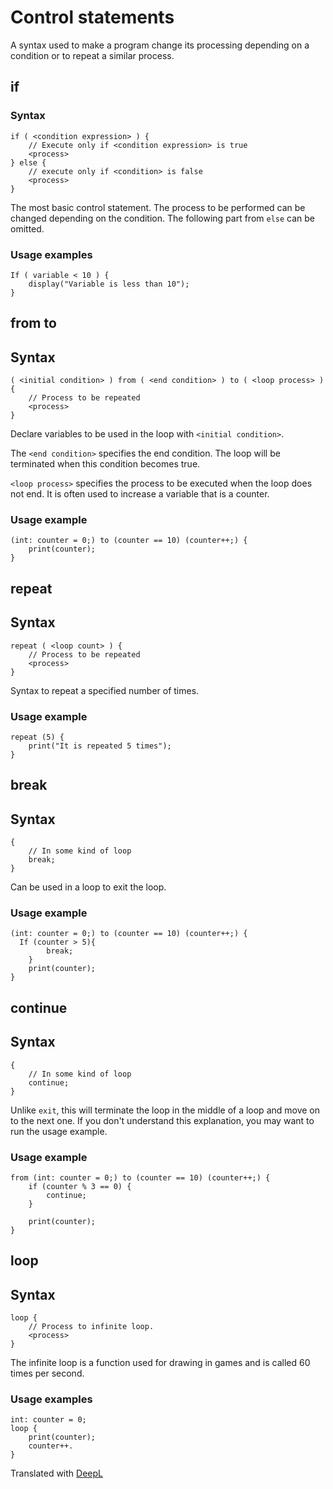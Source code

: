 # Control statements

A syntax used to make a program change its processing depending on a condition or to repeat a similar process.

## if

### Syntax

```
if ( <condition expression> ) {
	// Execute only if <condition expression> is true
	<process>
} else {
	// execute only if <condition> is false
	<process>
}
```

The most basic control statement. The process to be performed can be changed depending on the condition. The following part from `else` can be omitted.

### Usage examples

```
If ( variable < 10 ) {
	display("Variable is less than 10");
}
```

## from to

## Syntax

```
( <initial condition> ) from ( <end condition> ) to ( <loop process> ) {
	// Process to be repeated
	<process>
}
```

Declare variables to be used in the loop with `<initial condition>`.

The `<end condition>` specifies the end condition. The loop will be terminated when this condition becomes true.

`<loop process>` specifies the process to be executed when the loop does not end. It is often used to increase a variable that is a counter.

### Usage example

```
(int: counter = 0;) to (counter == 10) (counter++;) {
	print(counter);
}
```

## repeat

## Syntax

```
repeat ( <loop count> ) {
	// Process to be repeated
	<process>
}
```

Syntax to repeat a specified number of times.

### Usage example

```
repeat (5) {
	print("It is repeated 5 times");
}
```

## break

## Syntax

```
{
	// In some kind of loop
	break;
}
```

Can be used in a loop to exit the loop.

### Usage example

```
(int: counter = 0;) to (counter == 10) (counter++;) {
  If (counter > 5){
		break;
	}
	print(counter);
}
```

## continue

## Syntax

```
{
	// In some kind of loop
	continue;
}
```

Unlike `exit`, this will terminate the loop in the middle of a loop and move on to the next one. If you don't understand this explanation, you may want to run the usage example.

### Usage example

```
from (int: counter = 0;) to (counter == 10) (counter++;) {
	if (counter % 3 == 0) {
		continue;
	}
		
	print(counter);
}
```

## loop

## Syntax

```
loop {
	// Process to infinite loop.
	<process>
}
```

The infinite loop is a function used for drawing in games and is called 60 times per second.

### Usage examples

```
int: counter = 0;
loop {
	print(counter);
	counter++.
}
```

Translated with [DeepL](https://www.deepl.com/translator)